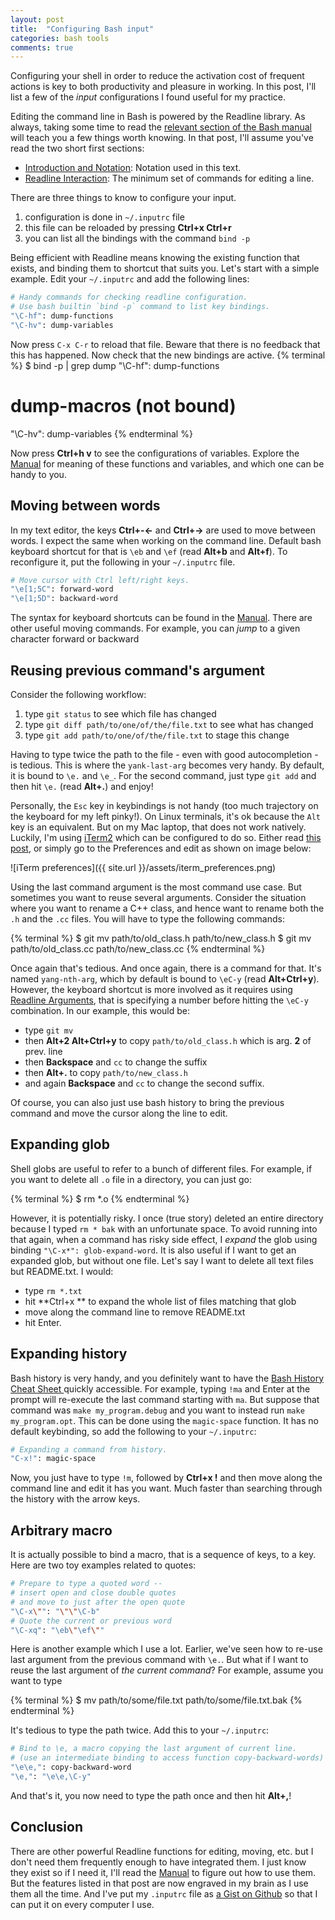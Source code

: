 ```yaml
---
layout: post
title:  "Configuring Bash input"
categories: bash tools
comments: true
---
```


Configuring your shell in order to reduce the activation cost of frequent actions is key to both productivity and pleasure in working. In this post, I'll list a few of the _input_ configurations I found useful for my practice.

Editing the command line in Bash is powered by the Readline library. As always, taking some time to read the [relevant section of the Bash manual][Manual] will teach you a few things worth knowing. In that post, I'll assume you've read the two short first sections:

- [Introduction and Notation][]:	  	Notation used in this text.
- [Readline Interaction][]:	  	The minimum set of commands for editing a line.

There are three things to know to configure your input.

1. configuration is done in `~/.inputrc` file
2. this file can be reloaded by pressing **Ctrl+x Ctrl+r**
3. you can list all the bindings with the command `bind -p`

Being efficient with Readline means knowing the existing function that exists, and binding them to shortcut that suits you. Let's start with a simple example. Edit your `~/.inputrc` and add the following lines:

``` bash
# Handy commands for checking readline configuration.
# Use bash builtin `bind -p` command to list key bindings.
"\C-hf": dump-functions
"\C-hv": dump-variables
```

Now press `C-x C-r` to reload that file. Beware that there is no feedback that this has happened. Now check that the new bindings are active.
{%  terminal %}
$ bind -p | grep dump
"\C-hf": dump-functions
# dump-macros (not bound)
"\C-hv": dump-variables
{%  endterminal %}

Now press **Ctrl+h v** to see the configurations of variables. Explore the [Manual][] for meaning of these functions and variables, and which one can be handy to you. 

## Moving between words

In my text editor, the keys **Ctrl+-←** and **Ctrl+→** are used to move between words. I expect the same when working on the command line. Default bash keyboard shortcut for that is `\eb` and `\ef` (read **Alt+b** and **Alt+f**). To reconfigure it, put the following in your `~/.inputrc` file.

``` bash
# Move cursor with Ctrl left/right keys.
"\e[1;5C": forward-word
"\e[1;5D": backward-word
```

The syntax for keyboard shortcuts can be found in the [Manual][]. There are other useful moving commands. For example, you can _jump_ to a given character forward or backward

## Reusing previous command's argument

Consider the following workflow:

1. type `git status` to see which file has changed
2. type `git diff path/to/one/of/the/file.txt` to see what has changed
3. type `git add path/to/one/of/the/file.txt` to stage this change

Having to type twice the path to the file - even with good autocompletion - is tedious. This is where the `yank-last-arg` becomes very handy. By default, it is bound to `\e.` and `\e_`. For the second command, just type `git add` and then hit `\e.`  (read **Alt+.**) and enjoy! 

Personally, the `Esc` key in keybindings is not handy (too much trajectory on the keyboard for my left pinky!). On Linux terminals, it's ok because the `Alt` key is an equivalent. But on my Mac laptop, that does not work natively. Luckily, I'm using [iTerm2][] which can be configured to do so. Either read [this post](http://thinkingeek.com/2012/11/17/mac-os-x-iterm-meta-key/), or simply go to the Preferences and edit as shown on image below:

![iTerm preferences]({{ site.url }}/assets/iterm_preferences.png)

Using the last command argument is the most command use case. But sometimes you want to reuse several arguments. Consider the situation where you want to rename a C++ class, and hence want to rename both the `.h` and the `.cc` files. You will have to type the following commands:

{% terminal %}
$ git mv path/to/old_class.h path/to/new_class.h
$ git mv path/to/old_class.cc path/to/new_class.cc
{% endterminal %}

Once again that's tedious. And once again, there is a command for that. It's named `yang-nth-arg`, which by default is bound to `\eC-y` (read **Alt+Ctrl+y**). However, the keyboard shortcut is more involved as it requires using [Readline Arguments](http://www.gnu.org/software/bash/manual/html_node/Readline-Arguments.html), that is specifying a number before hitting the `\eC-y` combination. In our example, this would be:

- type `git mv`
- then **Alt+2 Alt+Ctrl+y** to copy `path/to/old_class.h` which is arg. **2** of prev. line
- then **Backspace** and `cc` to change the suffix
- then **Alt+.** to copy `path/to/new_class.h` 
- and again **Backspace** and `cc` to change the second suffix. 

Of course, you can also just use bash history to bring the previous command and move the cursor along the line to edit. 

## Expanding glob

Shell globs are useful to refer to a bunch of different files. For example, if you want to delete all `.o` file in a directory, you can just 
go:

{% terminal %}
$ rm *.o
{% endterminal %}

However, it is potentially risky. I once (true story) deleted an entire directory because I typed `rm * bak` with an unfortunate space. To avoid running into that again, when a command has risky side effect, I _expand_ the glob using binding `"\C-x*": glob-expand-word`. It is also useful if I want to get an expanded glob, but without one file. Let's say I want to delete all text files but README.txt. I would:

- type `rm *.txt`
- hit **Ctrl+x ** to expand the whole list of files matching that glob
- move along the command line to remove README.txt
- hit Enter.

## Expanding history

Bash history is very handy, and you definitely want to have the [Bash History Cheat Sheet
](http://www.catonmat.net/download/bash-history-cheat-sheet.pdf) quickly accessible. For example, typing `!ma` and Enter at the prompt will re-execute the last command starting with `ma`. But suppose that command was `make my_program.debug` and you want to instead run `make my_program.opt`. This can be done using the `magic-space` function. It has no default keybinding, so add the following to your `~/.inputrc`:

``` bash
# Expanding a command from history.
"C-x!": magic-space
```

Now, you just have to type `!m`, followed by **Ctrl+x !** and then move along the command line and edit it has you want. Much faster than searching through the history with the arrow keys.

## Arbitrary macro

It is actually possible to bind a macro, that is a sequence of keys, to a key. Here are two toy examples related to quotes:

``` bash
# Prepare to type a quoted word --
# insert open and close double quotes
# and move to just after the open quote
"\C-x\"": "\"\"\C-b"
# Quote the current or previous word
"\C-xq": "\eb\"\ef\""
```

Here is another example which I use a lot. Earlier, we've seen how to re-use last argument from the previous command with `\e.`. But what if I want to reuse the last argument of _the current command_? For example, assume you want to type

{% terminal %}
$ mv path/to/some/file.txt path/to/some/file.txt.bak
{% endterminal %}

It's tedious to type the path twice. Add this to your `~/.inputrc`:

``` bash
# Bind to \e, a macro copying the last argument of current line.
# (use an intermediate binding to access function copy-backward-words)
"\e\e,": copy-backward-word
"\e,": "\e\e,\C-y"
```

And that's it, you now need to type the path once and then hit **Alt+,**!

## Conclusion


There are other powerful Readline functions for editing, moving, etc. but I don't need them frequently enough to have integrated them. I just know they exist so if I need it, I'll read the [Manual][] to figure out how to use them. But the features listed in that post are now engraved in my brain as I use them all the time. And I've put my `.inputrc` file as [a Gist on Github](https://gist.github.com/Xadeck/9710435#file-inputrc) so that I can put it on every computer I use.

[Manual]: https://www.gnu.org/software/bash/manual/html_node/Command-Line-Editing.html#Command-Line-Editing
[Introduction and Notation]: https://www.gnu.org/software/bash/manual/html_node/Introduction-and-Notation.html#Introduction-and-Notation
[Readline Interaction]: https://www.gnu.org/software/bash/manual/html_node/Readline-Interaction.html#Readline-Interaction
[iTerm2]: http://www.iterm2.com/#/section/home


